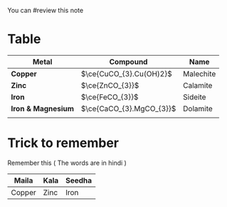 You can #review this note
# Table
| Metal                | Compound                 | Name      |
| -------------------- | ------------------------ | --------- |
| **Copper**           | $\ce{CuCO_{3}.Cu(OH)2}$  | Malechite |
| **Zinc**             | $\ce{ZnCO_{3}}$          | Calamite  |
| **Iron**             | $\ce{FeCO_{3}}$          | Sideite   |
| **Iron & Magnesium** | $\ce{CaCO_{3}.MgCO_{3}}$ | Dolamite  |
|                      |                          |           |

# Trick to remember
Remember this ( The words are in hindi )

| Maila  | Kala | Seedha |
| ------ | ---- | ------ |
| Copper | Zinc | Iron   |
